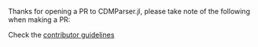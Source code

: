 Thanks for opening a PR to CDMParser.jl, please take note of the following when making a PR:

Check the [contributor guidelines](https://nrel-sienna.github.io/CDMParser.jl/stable/api/developer_guidelines/)
